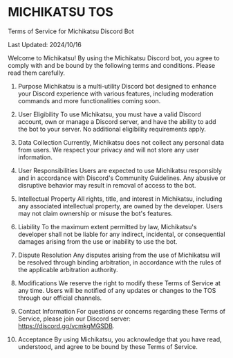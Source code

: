 # MICHIKATSU TOS

Terms of Service for Michikatsu Discord Bot

Last Updated: 2024/10/16

Welcome to Michikatsu! By using the Michikatsu Discord bot, you agree to comply with and be bound by the following terms and conditions. Please read them carefully.

1. Purpose
Michikatsu is a multi-utility Discord bot designed to enhance your Discord experience with various features, including moderation commands and more functionalities coming soon.

2. User Eligibility
To use Michikatsu, you must have a valid Discord account, own or manage a Discord server, and have the ability to add the bot to your server. No additional eligibility requirements apply.

3. Data Collection
Currently, Michikatsu does not collect any personal data from users. We respect your privacy and will not store any user information.

4. User Responsibilities
Users are expected to use Michikatsu responsibly and in accordance with Discord's Community Guidelines. Any abusive or disruptive behavior may result in removal of access to the bot.

5. Intellectual Property
All rights, title, and interest in Michikatsu, including any associated intellectual property, are owned by the developer. Users may not claim ownership or misuse the bot's features.

6. Liability
To the maximum extent permitted by law, Michikatsu's developer shall not be liable for any indirect, incidental, or consequential damages arising from the use or inability to use the bot.

7. Dispute Resolution
Any disputes arising from the use of Michikatsu will be resolved through binding arbitration, in accordance with the rules of the applicable arbitration authority.

8. Modifications
We reserve the right to modify these Terms of Service at any time. Users will be notified of any updates or changes to the TOS through our official channels.

9. Contact Information
For questions or concerns regarding these Terms of Service, please join our Discord server: https://discord.gg/vcmkgMGSDB.

10. Acceptance
By using Michikatsu, you acknowledge that you have read, understood, and agree to be bound by these Terms of Service.

